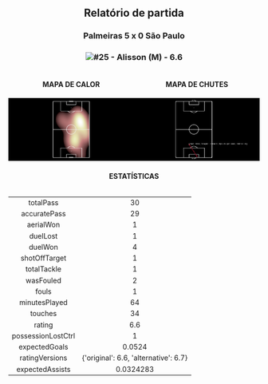 <h2 style="text-align: center;">Relatório de partida</h3>

<h3 style="text-align: center;">Palmeiras 5 x 0 São Paulo</h3>

<h3 style="text-align: center;"><img src="https://api.sofascore.com/api/v1/player/291723/image">#25 - Alisson (M) - 6.6</h3>

<div style="text-align: left; display: grid; grid-template-columns: 1fr 1fr;">
  <div>
    <h4 style="text-align: center;">MAPA DE CALOR</h3>
    <img src=../players/heatmaps/11067464_291723.png>
</div>
  <div>
    <h4 style="text-align: center;">MAPA DE CHUTES</h3>
    <img src=../players/shotmaps/11067464_291723.png>
  </div>
</div>

<h4 style="text-align: center;">ESTATÍSTICAS</h3>
<div style="text-align: center; display: grid; grid-template-columns: 1fr;">
  <div>
    <table>
        <tr>
            <td>totalPass
            </td>
            <td>30
            </td>
        </tr><tr>
            <td>accuratePass
            </td>
            <td>29
            </td>
        </tr><tr>
            <td>aerialWon
            </td>
            <td>1
            </td>
        </tr><tr>
            <td>duelLost
            </td>
            <td>1
            </td>
        </tr><tr>
            <td>duelWon
            </td>
            <td>4
            </td>
        </tr><tr>
            <td>shotOffTarget
            </td>
            <td>1
            </td>
        </tr><tr>
            <td>totalTackle
            </td>
            <td>1
            </td>
        </tr><tr>
            <td>wasFouled
            </td>
            <td>2
            </td>
        </tr><tr>
            <td>fouls
            </td>
            <td>1
            </td>
        </tr><tr>
            <td>minutesPlayed
            </td>
            <td>64
            </td>
        </tr><tr>
            <td>touches
            </td>
            <td>34
            </td>
        </tr><tr>
            <td>rating
            </td>
            <td>6.6
            </td>
        </tr><tr>
            <td>possessionLostCtrl
            </td>
            <td>1
            </td>
        </tr><tr>
            <td>expectedGoals
            </td>
            <td>0.0524
            </td>
        </tr><tr>
            <td>ratingVersions
            </td>
            <td>{'original': 6.6, 'alternative': 6.7}
            </td>
        </tr><tr>
            <td>expectedAssists
            </td>
            <td>0.0324283
            </td>
        </tr>
        </table>
</div>